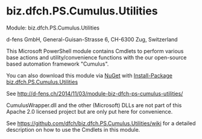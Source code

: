 biz.dfch.PS.Cumulus.Utilities
=============================

Module: biz.dfch.PS.Cumulus.Utilities

d-fens GmbH, General-Guisan-Strasse 6, CH-6300 Zug, Switzerland

This Microsoft PowerShell module contains Cmdlets to perform various base actions and utility/convenience functions with the our open-source based automation framework "Cumulus".

You can also download this module via [NuGet](http://nuget.org) with [Install-Package biz.dfch.PS.Cumulus.Utilities](https://www.nuget.org/packages/biz.dfch.PS.Cumulus.Utilities/)

See http://d-fens.ch/2014/11/03/module-biz-dfch-ps-cumulus-utilities/

CumulusWrapper.dll and the other (Microsoft) DLLs are not part of this Apache 2.0 licensed project but are only put here for convenience.

See https://github.com/dfch/biz.dfch.PS.Cumulus.Utilities/wiki for a detailed description on how to use the Cmdlets in this module.
